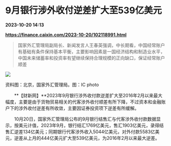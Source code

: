 # 9月银行涉外收付逆差扩大至539亿美元

**2023-10-20 14:13**

**https://finance.caixin.com/2023-10-20/102118991.html**

> 国家外汇管理局副局长、新闻发言人王春英强调，中长期看，中国经常账户有基础有条件保持基本平衡，主要影响因素是一国经济结构和制造业水平，中国未来储蓄率和投资率有望继续保持合理规模的正向缺口，保证经常账户顺差

  

![](https://img.caixin.com/2023-10-20/169781162008380_840_560.jpg)

资料图：北京，国家外汇管理局。图：IC photo

  

　　**【财新网】**2023年9月银行涉外收付款逆差扩大至2016年2月以来最大幅度，主要是由于货物贸易相关的代客涉外收付顺差有所下降，不过资本和金融账户下的涉外收付逆差有所收敛，主要因证券投资项下逆差有所缓解。

　　10月20日，国家外汇管理局公布的9月银行结售汇与代客涉外收付款数据显示，按美元计值，2023年9月，银行结汇1769亿美元，售汇1903亿美元，录得结售汇逆差134亿美元；同期银行代客涉外收入5044亿美元，对外付款5583亿美元，逆差从上月的444亿美元扩大至539亿美元，为2016年2月以来最大逆差。
